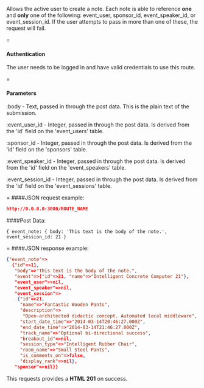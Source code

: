 <!-- --- title: POST /event_notes -->

Allows the active user to create a note. Each note is able to reference **one** and **only** one of the following: event_user, sponsor_id, event_speaker_id, or event_session_id. If the user attempts to pass in more than one of these, the request will fail.

=
#### Authentication

The user needs to be logged in and have valid credentials to use this route.

=
#### Parameters

:body - Text, passed in through the post data. This is the plain text of the submission.

:event_user_id - Integer, passed in through the post data. Is derived from the 'id' field on the 'event_users' table.

:sponsor_id - Integer, passed in through the post data. Is derived from the 'id' field on the 'sponsors' table.

:event_speaker_id - Integer, passed in through the post data. Is derived from the 'id' field on the 'event_speakers' table.

:event_session_id - Integer, passed in through the post data. Is derived from the 'id' field on the 'event_sessions' table.

=
####JSON request example:
```json
http://0.0.0.0:3000/ROUTE_NAME
```

####Post Data:
```
{ event_note: { body: 'This text is the body of the note.', event_session_id: 21 }
```

=
####JSON response example:

```json
{"event_note"=>
  {"id"=>11,
   "body"=>"This text is the body of the note.",
   "event"=>{"id"=>21, "name"=>"Intelligent Concrete Computer 21"},
   "event_user"=>nil,
   "event_speaker"=>nil,
   "event_session"=>
    {"id"=>21,
     "name"=>"Fantastic Wooden Pants",
     "description"=>
      "Open-architected didactic concept. Automated local middleware",
     "start_date_time"=>"2014-03-14T20:46:27.000Z",
     "end_date_time"=>"2014-03-14T21:46:27.000Z",
     "track_name"=>"Optional bi-directional success",
     "breakout_id"=>nil,
     "session_type"=>"Intelligent Rubber Chair",
     "room_name"=>"Small Steel Pants",
     "is_comments_on"=>false,
     "display_rank"=>nil},
   "sponsor"=>nil}}
```

This requests provides a <strong>HTML 201</strong> on success.